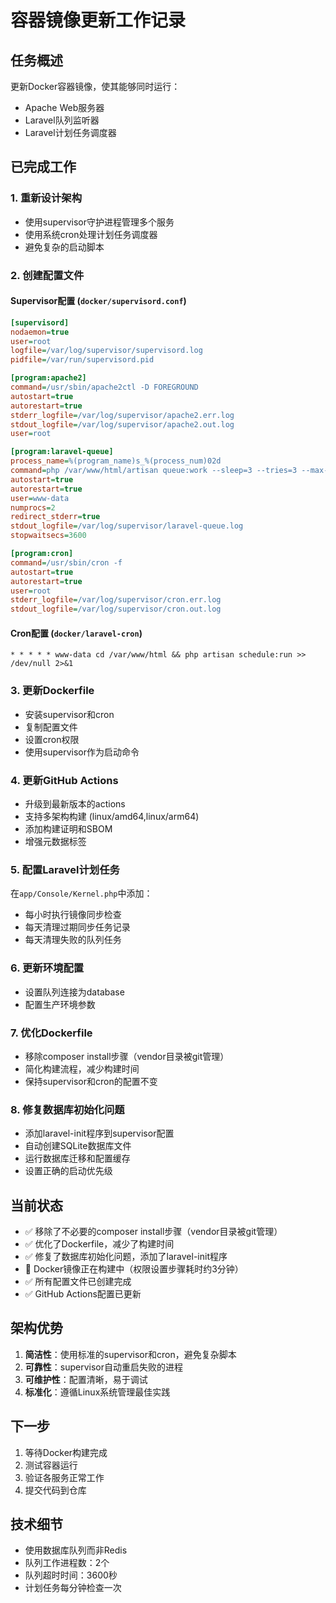 # 容器镜像更新工作记录

## 任务概述
更新Docker容器镜像，使其能够同时运行：
- Apache Web服务器
- Laravel队列监听器
- Laravel计划任务调度器

## 已完成工作

### 1. 重新设计架构
- 使用supervisor守护进程管理多个服务
- 使用系统cron处理计划任务调度器
- 避免复杂的启动脚本

### 2. 创建配置文件

#### Supervisor配置 (`docker/supervisord.conf`)
```ini
[supervisord]
nodaemon=true
user=root
logfile=/var/log/supervisor/supervisord.log
pidfile=/var/run/supervisord.pid

[program:apache2]
command=/usr/sbin/apache2ctl -D FOREGROUND
autostart=true
autorestart=true
stderr_logfile=/var/log/supervisor/apache2.err.log
stdout_logfile=/var/log/supervisor/apache2.out.log
user=root

[program:laravel-queue]
process_name=%(program_name)s_%(process_num)02d
command=php /var/www/html/artisan queue:work --sleep=3 --tries=3 --max-time=3600
autostart=true
autorestart=true
user=www-data
numprocs=2
redirect_stderr=true
stdout_logfile=/var/log/supervisor/laravel-queue.log
stopwaitsecs=3600

[program:cron]
command=/usr/sbin/cron -f
autostart=true
autorestart=true
user=root
stderr_logfile=/var/log/supervisor/cron.err.log
stdout_logfile=/var/log/supervisor/cron.out.log
```

#### Cron配置 (`docker/laravel-cron`)
```
* * * * * www-data cd /var/www/html && php artisan schedule:run >> /dev/null 2>&1
```

### 3. 更新Dockerfile
- 安装supervisor和cron
- 复制配置文件
- 设置cron权限
- 使用supervisor作为启动命令

### 4. 更新GitHub Actions
- 升级到最新版本的actions
- 支持多架构构建 (linux/amd64,linux/arm64)
- 添加构建证明和SBOM
- 增强元数据标签

### 5. 配置Laravel计划任务
在`app/Console/Kernel.php`中添加：
- 每小时执行镜像同步检查
- 每天清理过期同步任务记录
- 每天清理失败的队列任务

### 6. 更新环境配置
- 设置队列连接为database
- 配置生产环境参数

### 7. 优化Dockerfile
- 移除composer install步骤（vendor目录被git管理）
- 简化构建流程，减少构建时间
- 保持supervisor和cron的配置不变

### 8. 修复数据库初始化问题
- 添加laravel-init程序到supervisor配置
- 自动创建SQLite数据库文件
- 运行数据库迁移和配置缓存
- 设置正确的启动优先级

## 当前状态
- ✅ 移除了不必要的composer install步骤（vendor目录被git管理）
- ✅ 优化了Dockerfile，减少了构建时间
- ✅ 修复了数据库初始化问题，添加了laravel-init程序
- 🔄 Docker镜像正在构建中（权限设置步骤耗时约3分钟）
- ✅ 所有配置文件已创建完成
- ✅ GitHub Actions配置已更新

## 架构优势
1. **简洁性**：使用标准的supervisor和cron，避免复杂脚本
2. **可靠性**：supervisor自动重启失败的进程
3. **可维护性**：配置清晰，易于调试
4. **标准化**：遵循Linux系统管理最佳实践

## 下一步
1. 等待Docker构建完成
2. 测试容器运行
3. 验证各服务正常工作
4. 提交代码到仓库

## 技术细节
- 使用数据库队列而非Redis
- 队列工作进程数：2个
- 队列超时时间：3600秒
- 计划任务每分钟检查一次

